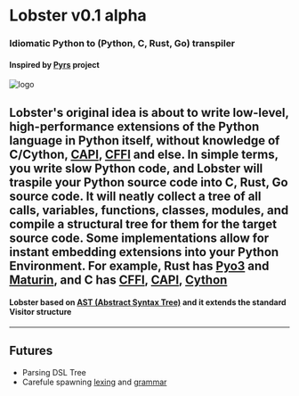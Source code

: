 # Lobster v0.1 alpha
### Idiomatic Python to (**Python**, C, Rust, Go) transpiler
#### Inspired by [Pyrs](https://github.com/konchunas/pyrs) project

![logo](https://img.freepik.com/free-vector/hand-drawn-crawfish-illustration_23-2149249045.jpg?w=2000)

Lobster's original idea is about to write low-level, high-performance extensions of the Python language in Python itself, without knowledge of C/Cython, [CAPI](https://docs.python.org/3/c-api/index.html), [CFFI](https://cffi.readthedocs.io/en/latest/#) and else.
In simple terms, you write slow Python code, and Lobster will traspile your Python source code into C, Rust, Go source code. It will neatly collect a tree of all calls, variables, functions, classes, modules, and compile a structural tree for them for the target source code. Some implementations allow for instant embedding extensions into your Python Environment. For example, Rust has [Pyo3](https://pyo3.rs/v0.16.4/) and [Maturin](https://github.com/PyO3/maturin), and C has [CFFI](https://cffi.readthedocs.io/en/latest/#), [CAPI](https://docs.python.org/3/c-api/index.html), [Cython](https://cython.org/)
---
#### Lobster based on [AST (Abstract Syntax Tree)](https://docs.python.org/3/library/ast.html) and it extends the standard Visitor structure
---

## Futures
- Parsing DSL Tree
- Carefule spawning [lexing](https://docs.python.org/3/reference/lexical_analysis.html) and [grammar](https://docs.python.org/3/reference/grammar.html)
